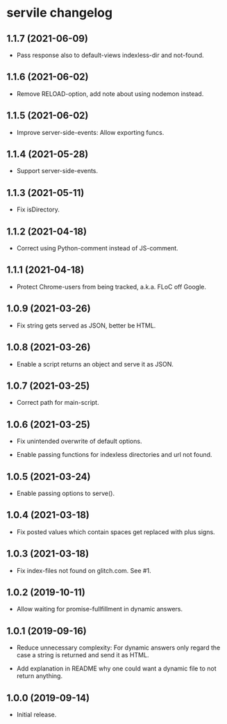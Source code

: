 # servile changelog


## 1.1.7 (2021-06-09)

* Pass response also to default-views indexless-dir and not-found.

## 1.1.6 (2021-06-02)

* Remove RELOAD-option, add note about using nodemon instead.

## 1.1.5 (2021-06-02)

* Improve server-side-events: Allow exporting funcs.

## 1.1.4 (2021-05-28)

* Support server-side-events.

## 1.1.3 (2021-05-11)

* Fix isDirectory.

## 1.1.2 (2021-04-18)

* Correct using Python-comment instead of JS-comment.

## 1.1.1 (2021-04-18)

* Protect Chrome-users from being tracked, a.k.a. FLoC off Google.

## 1.0.9 (2021-03-26)

* Fix string gets served as JSON, better be HTML.

## 1.0.8 (2021-03-26)

* Enable a script returns an object and serve it as JSON.

## 1.0.7 (2021-03-25)

* Correct path for main-script.

## 1.0.6 (2021-03-25)

* Fix unintended overwrite of default options.

* Enable passing functions for indexless directories and url not found.

## 1.0.5 (2021-03-24)

* Enable passing options to serve().

## 1.0.4 (2021-03-18)

* Fix posted values which contain spaces get replaced with plus signs.

## 1.0.3 (2021-03-18)

* Fix index-files not found on glitch.com. See #1.


## 1.0.2 (2019-10-11)

* Allow waiting for promise-fullfillment in dynamic answers.


## 1.0.1 (2019-09-16)

* Reduce unnecessary complexity: For dynamic answers only
  regard the case a string is returned and send it as HTML.

* Add explanation in README why one could want a dynamic file
  to not return anything.


## 1.0.0 (2019-09-14)

* Initial release.

